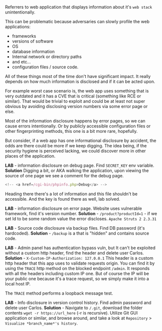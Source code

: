 Referrers to web application that displays information about it's `web stack` unintentionally.

This can be problematic because adversaries can slowly profile the web applications:
- frameworks
- versions of software
- OS
- database information
- Internal network or directory paths
- and etc...
- configuration files / source code.

All of these things most of the time don't have significant impact.
It really depends on how much information is disclosed and if it can be acted upon.

For example worst case scenario is, the web app uses something that is very outdated and it has a CVE that is critical (something like RCE or similar).
That would be trivial to exploit and could be at least not super obvious by avoiding disclosing version numbers via some error page or else.

Most of the information disclosure happens by error pages, so we can cause errors intentionally.
Or by publicly accessible configuration files or other fingerprinting methods, this one is a bit more rare, hopefully.


But consider, if a web app has one informational disclosure by accident, the odds are there could be more if we keep digging.
The idea being, if the security hygiene is perceived lacking, we could discover more in other places of the application.


**LAB** - information disclosure on debug page. Find `SECRET_KEY` env variable.
**Solution**
Digging a bit, or AKA walking the application, upon viewing the source of one page we see a comment for the debug page.

```js
<!-- <a href=/cgi-bin/phpinfo.php>Debug</a> -->
```

Heading there there's a lot of information and this file shouldn't be accessible.
And the key is found there as well, lab solved.


**LAB** - information disclosure on error page. Website uses vulnerable framework, find it's version number.
**Solution** - `/product?productId=1` - if we set Id to be some random value the error discloses. `Apache Struts 2 2.3.31`


**LAB** - Source code disclosure via backup files. Find DB password (it's hardcoded).
**Solution** - `/backup` is a that is "hidden" and contains source code.


**LAB** - Admin panel has authentication bypass vuln, but It can't be exploited without a custom http header, find the header and delete user Carlos.
**Solution** - `X-Custom-IP-Authorization: 127.0.0.1` This header is a custom http header that this app uses to validate requests origin.
You can find it by using the `TRACE` http method on the blocked endpoint `/admin`.
It responds with all the headers including custom IP one.
But of course the IP will be your public one because it's a trace request, so we simply make it into a local host IP.

The `TRACE` method performs a loopback message test.


**LAB** - Info disclosure in version control history. Find admin password and delete user Carlos.
**Solution** - Navigate to `/.git`, download the folder contents `wget -r https://url_here` (-r is recursive).
Utilize Git GUI application or similar, and browse around, and take a look at `Repository` > `Visualize *branch_name*'s history`.

